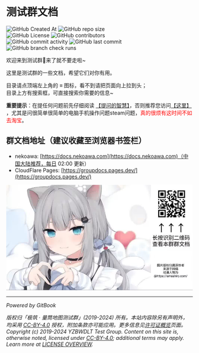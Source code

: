 # 测试群文档

![GitHub Created At](https://img.shields.io/github/created-at/PumpkinJui/groupdocs?style=for-the-badge)
![GitHub repo size](https://img.shields.io/github/repo-size/PumpkinJui/groupdocs?style=for-the-badge)  
![GitHub License](https://img.shields.io/github/license/PumpkinJui/groupdocs?style=for-the-badge)
![GitHub contributors](https://img.shields.io/github/contributors-anon/PumpkinJui/groupdocs?style=for-the-badge)  
![GitHub commit activity](https://img.shields.io/github/commit-activity/t/PumpkinJui/groupdocs?style=for-the-badge)
![GitHub last commit](https://img.shields.io/github/last-commit/PumpkinJui/groupdocs?display_timestamp=author&style=for-the-badge)
![GitHub branch check runs](https://img.shields.io/github/check-runs/PumpkinJui/groupdocs/main?style=for-the-badge)

欢迎来到测试群👋来了就不要走啦~

这里是测试群的一些文档，希望它们对你有用。

目录请点顶端左上角的 ≡ 图标，看不到请把页面向上拉到头；  
目录上方有搜索框，可直接搜索你需要的信息~

**重要提示**：在提任何问题前先仔细阅读 [【提问的智慧】](https://lug.ustc.edu.cn/wiki/doc/smart-questions/)，否则推荐您访问[【这里】](https://www.baidu.com/s?word=%E5%8F%91%E7%8E%B0%E8%87%AA%E5%B7%B1%E6%98%AF%E4%B8%AA%E5%82%BB%E9%80%BC%E6%80%8E%E4%B9%88%E5%8A%9E) ，尤其是问很简单很简单的电脑手机操作问题steam问题，<span style="color: red">真的很烦有这时间不如去淘宝</span>。

## 群文档地址（建议收藏至浏览器书签栏）

- nekoawa: [https://docs.nekoawa.com](https://docs.nekoawa.com)（中国大陆推荐，每日 02:00 更新）
- CloudFlare Pages: [https://groupdocs.pages.dev/](https://groupdocs.pages.dev/)

![扫码查看群文档](assets/readme.jpg)

---

*Powered by GitBook* <!-- markdownlint-disable-line MD036 -->

*版权归「极筑 · 量筒地图测试群」(2019-2024) 所有。本站内容除另有声明外，均采用 [CC-BY-4.0](https://creativecommons.org/licenses/by/4.0/deed.zh-hans) 授权，附加条款亦可能应用。更多信息见[许可证概览](about/license_overview_zh.md)页面。*  
*Copyright (c) 2019-2024 YZBWDLT Test Group. Content on this site is, otherwise noted, licensed under [CC-BY-4.0](https://creativecommons.org/licenses/by/4.0/deed.en); additional terms may apply. Learn more at [LICENSE OVERVIEW](about/license_overview_en.md).*
